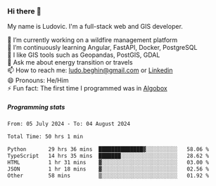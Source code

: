 ### Hi there 👋

My name is Ludovic. I'm a full-stack web and GIS developer.

 🔭 I’m currently working on a wildfire management platform<br/>
 🌱 I’m continuously learning Angular, FastAPI, Docker, PostgreSQL<br/>
 👯 I like GIS tools such as Geopandas, PostGIS, GDAL<br/>
 💬 Ask me about energy transition or travels<br/>
 📫 How to reach me: ludo.beghin@gmail.com or [Linkedin](https://www.linkedin.com/in/ludovic-beghin/)<br/>
 😄 Pronouns: He/Him<br/>
 ⚡ Fun fact: The first time I programmed was in [Algobox](https://fr.wikipedia.org/wiki/Algobox)<br/>

##### Programming stats
<!--START_SECTION:waka-->

```txt
From: 05 July 2024 - To: 04 August 2024

Total Time: 50 hrs 1 min

Python       29 hrs 36 mins  ██████████████▓░░░░░░░░░░   58.06 %
TypeScript   14 hrs 35 mins  ███████░░░░░░░░░░░░░░░░░░   28.62 %
HTML         1 hr 31 mins    ▓░░░░░░░░░░░░░░░░░░░░░░░░   03.00 %
JSON         1 hr 18 mins    ▓░░░░░░░░░░░░░░░░░░░░░░░░   02.56 %
Other        58 mins         ▒░░░░░░░░░░░░░░░░░░░░░░░░   01.92 %
```

<!--END_SECTION:waka-->
